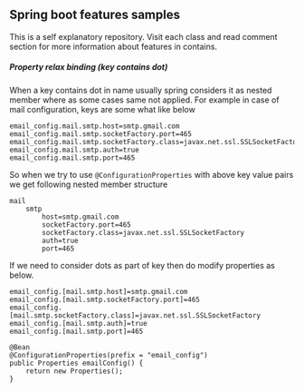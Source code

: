 ## Spring boot features samples

This is a self explanatory repository. Visit each class and read comment section for more information about features in contains.


##### Property relax binding (key contains dot)

When a key contains dot in name usually spring considers it as nested member where as some cases same not applied. For example in case of mail configuration, keys are some what like below

> 
    email_config.mail.smtp.host=smtp.gmail.com
    email_config.mail.smtp.socketFactory.port=465
    email_config.mail.smtp.socketFactory.class=javax.net.ssl.SSLSocketFactory
    email_config.mail.smtp.auth=true
    email_config.mail.smtp.port=465

So when we try to use `@ConfigurationProperties` with above key value pairs we get following nested member structure

>
	mail
		smtp
			host=smtp.gmail.com
			socketFactory.port=465
			socketFactory.class=javax.net.ssl.SSLSocketFactory
			auth=true
			port=465

If we need to consider dots as part of key then do modify properties as below.

> 
    email_config.[mail.smtp.host]=smtp.gmail.com
    email_config.[mail.smtp.socketFactory.port]=465
    email_config.[mail.smtp.socketFactory.class]=javax.net.ssl.SSLSocketFactory
    email_config.[mail.smtp.auth]=true
    email_config.[mail.smtp.port]=465

>
	@Bean
	@ConfigurationProperties(prefix = "email_config")
	public Properties emailConfig() {
		return new Properties();
	}
